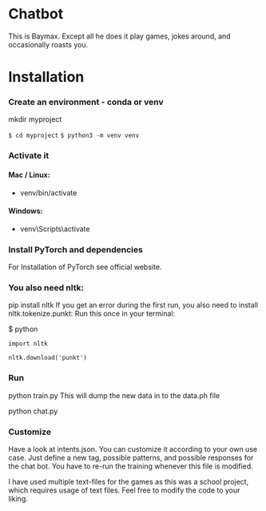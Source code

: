 # Chatbot
This is Baymax. Except all he does it play games, jokes around, and occasionally roasts you.

# Installation
### Create an environment - conda or venv

mkdir myproject

`$ cd myproject`
`$ python3 -m venv venv `

### Activate it
#### Mac / Linux:

* venv/bin/activate
#### Windows:

* venv\Scripts\activate

### Install PyTorch and dependencies
For Installation of PyTorch see official website.

### You also need nltk:

pip install nltk
If you get an error during the first run, you also need to install nltk.tokenize.punkt: Run this once in your terminal:

$ python



`import nltk`


`nltk.download('punkt')`

### Run

python train.py
This will dump the new data in to the data.ph file

python chat.py
### Customize
Have a look at intents.json. You can customize it according to your own use case. Just define a new tag, possible patterns, and possible responses for the chat bot. You have to re-run the training whenever this file is modified.

I have used multiple text-files for the games as this was a school project, which requires usage of text files. Feel free to modify the code to your liking.

